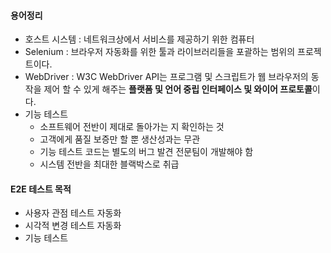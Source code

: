 #### 용어정리
- 호스트 시스템 : 네트워크상에서 서비스를 제공하기 위한 컴퓨터
- Selenium : 브라우저 자동화를 위한 툴과 라이브러리들을 포괄하는 범위의 프로젝트이다.
- WebDriver : W3C WebDriver API는 프로그램 및 스크립트가 웹 브라우저의 동작을 제어 할 수 있게 해주는 **플랫폼 및 언어 중립 인터페이스 및 와이어 프로토콜**이다.
- 기능 테스트
  - 소프트웨어 전반이 제대로 돌아가는 지 확인하는 것
  - 고객에게 품질 보증만 할 뿐 생산성과는 무관
  - 기능 테스트 코드는 별도의 버그 발견 전문팀이 개발해야 함
  - 시스템 전반을 최대한 블랙박스로 취급

#### E2E 테스트 목적
- 사용자 관점 테스트 자동화
- 시각적 변경 테스트 자동화
- 기능 테스트